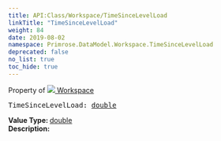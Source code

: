 ```yaml
---
title: API:Class/Workspace/TimeSinceLevelLoad
linkTitle: "TimeSinceLevelLoad"
weight: 84
date: 2019-08-02
namespace: Primrose.DataModel.Workspace.TimeSinceLevelLoad
deprecated: false
no_list: true
toc_hide: true
---
```

Property of <a href="/docs/api-reference/Class/Workspace"><img src="/icons/silk/world.png"/>&nbsp;Workspace</a>
<pre class="method-declaration">
TimeSinceLevelLoad: <a class="type" href="/docs/api-reference/System/Primitives#double">double</a></pre>
<b>Value Type: </b>
<a class="type" href="/docs/api-reference/System/Primitives#double">double</a>
<br/>
<b>Description: </b>
